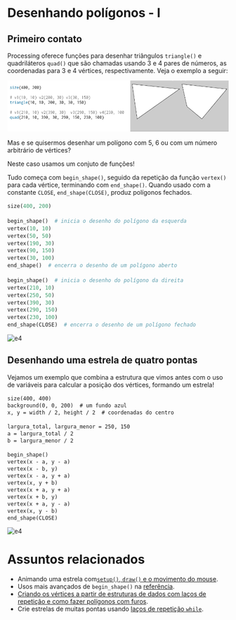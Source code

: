 # Desenhando polígonos - I

## Primeiro contato

Processing oferece funções para desenhar triângulos `triangle()` e quadriláteros `quad()` que são chamadas usando 3 e 4 pares de números, as coordenadas para 3 e 4 vértices, respectivamente. Veja o exemplo a seguir:

![](assets/triangle_quad.png)

Mas e se quisermos desenhar um polígono com 5, 6 ou com um número arbitrário de vértices?

Neste caso usamos um conjuto de funções!

Tudo começa com `begin_shape()`, seguido da repetição da função `vertex()` para cada vértice, terminando com `end_shape()`. Quando usado com a constante `CLOSE`, `end_shape(CLOSE)`, produz polígonos fechados.

```python
size(400, 200)

begin_shape()  # inicia o desenho do polígono da esquerda
vertex(10, 10)
vertex(50, 50)
vertex(190, 30)
vertex(90, 150)
vertex(30, 100)
end_shape()  # encerra o desenho de um polígono aberto

begin_shape()  # inicia o desenho do polígono da direita
vertex(210, 10)
vertex(250, 50)
vertex(390, 30)
vertex(290, 150)
vertex(230, 100)
end_shape(CLOSE)  # encerra o desenho de um polígono fechado
```

![e4](assets/beginShape_endShape.png)

## Desenhando uma estrela de quatro pontas

Vejamos um exemplo que combina a estrutura que vimos antes com o uso de variáveis para calcular a posição dos vértices, formando um estrela!

```pyde
size(400, 400)
background(0, 0, 200)  # um fundo azul
x, y = width / 2, height / 2  # coordenadas do centro

largura_total, largura_menor = 250, 150
a = largura_total / 2
b = largura_menor / 2

begin_shape()
vertex(x - a, y - a)
vertex(x - b, y)
vertex(x - a, y + a)
vertex(x, y + b)
vertex(x + a, y + a)
vertex(x + b, y)
vertex(x + a, y - a)
vertex(x, y - b)
end_shape(CLOSE)
```

![e4](assets/estrela_4_pontas.png)

# Assuntos relacionados

- Animando uma estrela com[`setup()`, `draw()` e o movimento do mouse](indentacao.md).
- Usos mais avançados de `begin_shape()` na [referência](https://py5coding.org/reference/sketch_begin_shape.html).
- [Criando os vértices a partir de estruturas de dados com laços de repetição e como fazer polígonos com furos](poligonos_2.md).
- Crie estrelas de muitas pontas usando [laços de repetição `while`](while.md).
